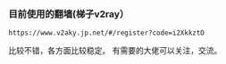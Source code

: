 ### 目前使用的翻墙(梯子v2ray）

`https://www.v2aky.jp.net/#/register?code=i2XkkztO`

比较不错，各方面比较稳定。
有需要的大佬可以关注，交流。

